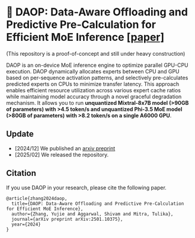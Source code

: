 # 🎻 DAOP: Data-Aware Offloading and Predictive Pre-Calculation for Efficient MoE Inference [[paper]](https://arxiv.org/pdf/2501.10375)

(This repository is a proof-of-concept and still under heavy construction)

DAOP is an on-device MoE inference engine to optimize parallel GPU-CPU execution. DAOP dynamically allocates experts between CPU and GPU based on per-sequence activation patterns, and selectively pre-calculates predicted experts on CPUs to minimize transfer latency. This approach enables efficient resource utilization across various expert cache ratios while maintaining model accuracy through a novel graceful degradation mechanism. It allows you to run **unquantized Mixtral-8x7B model (>90GB of parameters) with >4.5 token/s and unquantized Phi-3.5 MoE model (>80GB of parameters) with >8.2 token/s on a single A6000 GPU**.

## Update
- [2024/12] We published an [arxiv preprint](https://arxiv.org/abs/2402.07033)
- [2025/02] We released the repository.

<!-- ## Usage
```bash
pip install -r requirements.txt
python src/fiddler/infer.py --model <path/to/mixtral/model> --input <prompt>
```

## Key Idea
Fiddler is an inference system to run MoE models larger than the GPU memory capacity in a local setting (i.e., latency-oriented, single batch).
The key idea behind Fiddler is to use the CPU’s computation power.

![](./asset/key-idea.png)

Existing offloading systems (e.g., [Eliseev & Mazur, 2023](https://github.com/dvmazur/mixtral-offloading)) primarily utilize the memory resources available on the CPU, while the computation mainly occurs on the GPU. The typical process involves: ① When some expert weights are missing from the GPU memory, ② they are copied from the CPU memory to the GPU memory, then ③ GPU executes the expert layer.
Although GPU execution is faster, the data movement introduces significant overhead. 

On the other hand, **Fiddler uses CPU computation resources in addition to memory resources**. The process is as follows: ① when some expert weights are missing on the GPU memory, ② we copy the activation values from the GPU memory to the CPU memory, instead of copying the weights. 
③ The computation of the expert layer then happens on the CPU, and ④ the output activation after the expert is copied back to the GPU.

This approach significantly reduces the latency of CPU-GPU communication, especially since the size of activations is considerably smaller than the weight size (`batch_size x 4096` versus `3 x 4096 x 14336` per expert for the Mixtral-8x7B) for a small batch size. Despite slower computation speeds on the CPU compared to the GPU, avoiding the weight copying process makes this approach more efficient. 

### Motivation
Why Fiddler is important? Because: 
- MoE models are showing promising performance. For instance, Mixtral-8x7B is the best open-source model at [LMSys Chatbot Arena](https://huggingface.co/spaces/lmsys/chatbot-arena-leaderboard) at the moment (2024/02)
- MoE models are sparse, meaning there are fewer computations per parameter. As a result, investing in more GPUs is less cost-effective (they have high computation power but small memory), especially for local inference purposes.
- MoE models can grow infinitely large, making it even more challenging to get enough GPUs. For instance, [Switch Transformer](https://arxiv.org/abs/2101.03961) has 2,048 experts per layer and >1T parameter in total.

Therefore, there is a huge benefit if we could efficiently run large MoE models with limited GPU resources.

For more technical details, please refer to our arxiv preprint.

## Benchmarks

We evaluate the performance of Fiddler in two environments: Quadro RTX 6000 GPU (24GB) + 48-core Intel Skylake CPU and L4 GPU (24GB) + 32-core Intel Cascade Lake CPU.
Here is the single batch latency (measured by token/s) compared against [DeepSpeed-MII](https://github.com/microsoft/DeepSpeed-MII) and [Mixtral offloading](https://github.com/dvmazur/mixtral-offloading) (Eliseev & Mazur, 2023):

![](./asset/results.png)

Fiddler shows **an order of magnitude speedup** over existing methods.
Compared with DeepSpeed-MII and Mixtral offloading, Fiddler is on average faster by 19.4 and 8.2 times for Environment 1, and by 22.5 and 10.1 times for Environment 2.

## Roadmap
Fiddler is a research prototype and now only supports a 16-bit Mixtral-8x7B model.
We are working on supporting the following features.
- [ ] Support for other MoE models ([DeepSeek-MoE](https://github.com/deepseek-ai/DeepSeek-MoE), [OpenMoE](https://github.com/XueFuzhao/OpenMoE), [Switch Transformer](https://huggingface.co/docs/transformers/model_doc/switch_transformers), etc.)
- [ ] Support for quantized models
- [ ] Support for AVX512_BF16

## Known Limitations
Fiddler is currently relying on PyTorch implementation for expert processing at the CPU, and it is slow if your CPU does not support AVX512. -->

## Citation
If you use DAOP in your research, please cite the following paper. 
```
@article{zhang2024daop,
  title={DAOP: Data-Aware Offloading and Predictive Pre-Calculation for Efficient MoE Inference},
  author={Zhang, Yujie and Aggarwal, Shivam and Mitra, Tulika},
  journal={arXiv preprint arXiv:2501.10375},
  year={2024}
}
```
